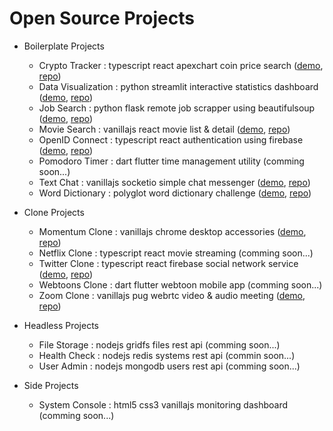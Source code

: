 # Open Source Projects

-   Boilerplate Projects

    -   Crypto Tracker : typescript react apexchart coin price search ([demo](https://toweringcloud.github.io/crypto-tracker), [repo](https://github.com/toweringcloud))
    -   Data Visualization : python streamlit interactive statistics dashboard ([demo](https://olympics-participations.streamlit.app), [repo](https://github.com/toweringcloud/data-visualization))
    -   Job Search : python flask remote job scrapper using beautifulsoup ([demo](https://pys07.toweringcloud.repl.co), [repo](https://github.com/toweringcloud/job-search))
    -   Movie Search : vanillajs react movie list & detail ([demo](https://toweringcloud.github.io/movie-search), [repo](https://github.com/toweringcloud/movie-search))
    -   OpenID Connect : typescript react authentication using firebase ([demo](https://toweringcloud.github.io/openid-connect), [repo](https://github.com/toweringcloud/openid-connect))
    -   Pomodoro Timer : dart flutter time management utility (comming soon...)
    -   Text Chat : vanillajs socketio simple chat messenger ([demo](https://jpjvwc-3000.csb.app), [repo](https://github.com/toweringcloud/text-chat))
    -   Word Dictionary : polyglot word dictionary challenge ([demo](https://codesandbox.io), [repo](https://github.com/toweringcloud/word-dictionary))

-   Clone Projects

    -   Momentum Clone : vanillajs chrome desktop accessories ([demo](https://toweringcloud.github.io/momentum-clone), [repo](https://github.com/toweringcloud/momentum-clone))
    -   Netflix Clone : typescript react movie streaming (comming soon...)
    -   Twitter Clone : typescript react firebase social network service ([demo](https://nwitter-reloaded-6f54d.web.app), [repo](https://github.com/toweringcloud/twitter-clone))
    -   Webtoons Clone : dart flutter webtoon mobile app (comming soon...)
    -   Zoom Clone : vanillajs pug webrtc video & audio meeting ([demo](https://9fnc6q-3000.csb.app), [repo](https://github.com/toweringcloud/zoom-clone))

-   Headless Projects

    -   File Storage : nodejs gridfs files rest api (comming soon...)
    -   Health Check : nodejs redis systems rest api (commin soon...)
    -   User Admin : nodejs mongodb users rest api (comming soon...)

-   Side Projects

    -   System Console : html5 css3 vanillajs monitoring dashboard (comming soon...)
